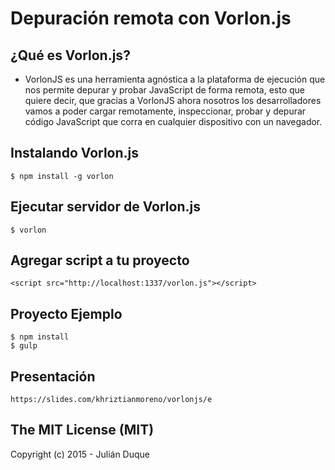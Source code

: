 # Depuración remota con Vorlon.js

## ¿Qué es Vorlon.js?

* VorlonJS es una herramienta agnóstica a la plataforma de ejecución que nos permite depurar y probar JavaScript de forma remota, esto que quiere decir, que gracias a VorlonJS ahora nosotros los desarrolladores vamos a poder cargar remotamente, inspeccionar, probar y depurar código JavaScript que corra en cualquier dispositivo con un navegador.

## Instalando Vorlon.js

```
$ npm install -g vorlon
```

## Ejecutar servidor de Vorlon.js

```
$ vorlon
```

## Agregar script a tu proyecto

```
<script src="http://localhost:1337/vorlon.js"></script>
```

## Proyecto Ejemplo

	$ npm install
	$ gulp

## Presentación 

`https://slides.com/khriztianmoreno/vorlonjs/e`

## The MIT License (MIT)

Copyright (c) 2015 - Julián Duque
